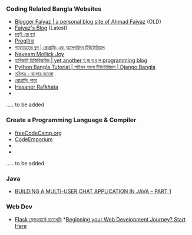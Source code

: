 <h3>Coding  Related Bangla Websites</h3>

* <a href = "https://itsfaiyaz.wordpress.com/" >Blogger Faiyaz | a personal blog site of Ahmad Faiyaz</a> (OLD)
* <a href="http://blog.faiyaz.info/">Faiyaz's Blog</a> (Latest)
* <a href="http://chorui12.blogspot.com/">চড়ুই এর ব্লগ</a>
* <a href="http://www.progkriya.org/"> Progক্রিয়া</a>
* <a href = "http://www.shafaetsplanet.com/planetcoding/">শাফায়েতের ব্লগ | প্রোগ্রামিং এবং অ্যালগরিদম টিউটোরিয়াল</a>
* <a href = "http://nayeemmollickjoy.blogspot.com/">Nayeem Mollick Joy</a>
* <a href = "https://zobayer2009.wordpress.com/">হাবিজাবি হিজিবিজবিজ | yet another হ জ ব র ল programming blog</a>
* <a href = "https://pythonbangla.com/">Python Bangla Tutorial | পাইথন বাংলা টিউটোরিয়াল | Django Bangla</a>
* <a href = "https://www.banglai-django.com/">সূচিপত্র - বাংলায় জ্যাঙ্গো</a>
* <a href = "https://medium.com/%E0%A6%AA%E0%A7%8D%E0%A6%B0%E0%A7%8B%E0%A6%97%E0%A7%8D%E0%A6%B0%E0%A6%BE%E0%A6%AE%E0%A6%BF%E0%A6%82-%E0%A6%AA%E0%A6%BE%E0%A6%A4%E0%A6%BE">প্রোগ্রামিং পাতা</a>
* <a href = "https://hellohasan.com/">Hasaner Rafkhata</a>
* <a href = ""></a>


.....  to be added

<h3>Create a Programming Language & Compiler</h3>

 * <a href = "https://www.freecodecamp.org/news/the-programming-language-pipeline-91d3f449c919/">freeCodeCamp.org</a>
 * <a href = "https://www.youtube.com/watch?v=_PlRmlYEHRo&t=312s">CodeEmporium</a>
 * <a href = ""></a>
 * <a href = ""></a>
 
 .....  to be added
 
 <h3>Java</h3>
 
   * <a href = "https://fullstackmastery.com/posts/3/building-multiuser-chat-application-java--part-1">BUILDING A MULTI-USER CHAT   APPLICATION IN JAVA – PART 1</a>
   
   
<h3>Web Dev</h3>

  * <a href="https://cse.ninja/courses/flask/?fbclid=IwAR1tu7KERscctqWFRDK9TwP1VDLu3o7UAGnH7eurV3zv0-8SKpxB2T_X8zs">Flask ফ্রেমওয়ার্কে হাতেখড়ি</a>
  *<a href="https://hackernoon.com/beginning-your-web-development-journey-start-here-7084346f5762">Beginning your Web Development Journey? Start Here</a>
